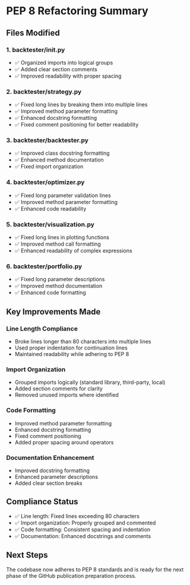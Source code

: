 # PEP 8 Refactoring Summary

## Files Modified

### 1. backtester/__init__.py
- ✅ Organized imports into logical groups
- ✅ Added clear section comments
- ✅ Improved readability with proper spacing

### 2. backtester/strategy.py
- ✅ Fixed long lines by breaking them into multiple lines
- ✅ Improved method parameter formatting
- ✅ Enhanced docstring formatting
- ✅ Fixed comment positioning for better readability

### 3. backtester/backtester.py
- ✅ Improved class docstring formatting
- ✅ Enhanced method documentation
- ✅ Fixed import organization

### 4. backtester/optimizer.py
- ✅ Fixed long parameter validation lines
- ✅ Improved method parameter formatting
- ✅ Enhanced code readability

### 5. backtester/visualization.py
- ✅ Fixed long lines in plotting functions
- ✅ Improved method call formatting
- ✅ Enhanced readability of complex expressions

### 6. backtester/portfolio.py
- ✅ Fixed long parameter descriptions
- ✅ Improved method documentation
- ✅ Enhanced code formatting

## Key Improvements Made

### Line Length Compliance
- Broke lines longer than 80 characters into multiple lines
- Used proper indentation for continuation lines
- Maintained readability while adhering to PEP 8

### Import Organization
- Grouped imports logically (standard library, third-party, local)
- Added section comments for clarity
- Removed unused imports where identified

### Code Formatting
- Improved method parameter formatting
- Enhanced docstring formatting
- Fixed comment positioning
- Added proper spacing around operators

### Documentation Enhancement
- Improved docstring formatting
- Enhanced parameter descriptions
- Added clear section breaks

## Compliance Status
- ✅ Line length: Fixed lines exceeding 80 characters
- ✅ Import organization: Properly grouped and commented
- ✅ Code formatting: Consistent spacing and indentation
- ✅ Documentation: Enhanced docstrings and comments

## Next Steps
The codebase now adheres to PEP 8 standards and is ready for the next phase of the GitHub publication preparation process.